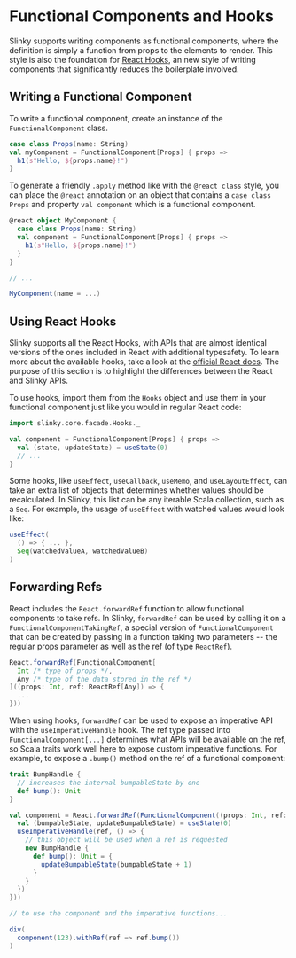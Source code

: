 # Functional Components and Hooks
Slinky supports writing components as functional components, where the definition is simply a function from props to the elements to render. This style is also the foundation for [React Hooks](https://reactjs.org/docs/hooks-intro.html), an new style of writing components that significantly reduces the boilerplate involved.

## Writing a Functional Component
To write a functional component, create an instance of the `FunctionalComponent` class.

```scala
case class Props(name: String)
val myComponent = FunctionalComponent[Props] { props =>
  h1(s"Hello, ${props.name}!")
}
```

To generate a friendly `.apply` method like with the `@react class` style, you can place the `@react` annotation on an object that contains a `case class Props` and property `val component` which is a functional component.

```scala
@react object MyComponent {
  case class Props(name: String)
  val component = FunctionalComponent[Props] { props =>
    h1(s"Hello, ${props.name}!")
  }
}

// ...

MyComponent(name = ...)
```

## Using React Hooks
Slinky supports all the React Hooks, with APIs that are almost identical versions of the ones included in React with additional typesafety. To learn more about the available hooks, take a look at the [official React docs](https://reactjs.org/docs/hooks-intro.html). The purpose of this section is to highlight the differences between the React and Slinky APIs.

To use hooks, import them from the `Hooks` object and use them in your functional component just like you would in regular React code:

```scala
import slinky.core.facade.Hooks._

val component = FunctionalComponent[Props] { props =>
  val (state, updateState) = useState(0)
  // ...
}
```

Some hooks, like `useEffect`, `useCallback`, `useMemo`, and `useLayoutEffect`, can take an extra list of objects that determines whether values should be recalculated. In Slinky, this list can be any iterable Scala collection, such as a `Seq`. For example, the usage of `useEffect` with watched values would look like:

```scala
useEffect(
  () => { ... },
  Seq(watchedValueA, watchedValueB)
)
```

## Forwarding Refs
React includes the `React.forwardRef` function to allow functional components to take refs. In Slinky, `forwardRef` can be used by calling it on a `FunctionalComponentTakingRef`, a special version of `FunctionalComponent` that can be created by passing in a function taking two parameters -- the regular props parameter as well as the ref (of type `ReactRef`).

```scala
React.forwardRef(FunctionalComponent[
  Int /* type of props */,
  Any /* type of the data stored in the ref */
]((props: Int, ref: ReactRef[Any]) => {
  ...
}))
```

When using hooks, `forwardRef` can be used to expose an imperative API with the `useImperativeHandle` hook. The ref type passed into `FunctionalComponent[...]` determines what APIs will be available on the ref, so Scala traits work well here to expose custom imperative functions. For example, to expose a `.bump()` method on the ref of a functional component:

```scala
trait BumpHandle {
  // increases the internal bumpableState by one
  def bump(): Unit
}

val component = React.forwardRef(FunctionalComponent((props: Int, ref: ReactRef[BumpHandle]) => {
  val (bumpableState, updateBumpableState) = useState(0)
  useImperativeHandle(ref, () => {
    // this object will be used when a ref is requested
    new BumpHandle {
      def bump(): Unit = {
        updateBumpableState(bumpableState + 1)
      }
    }
  })
}))

// to use the component and the imperative functions...

div(
  component(123).withRef(ref => ref.bump())
)
```
